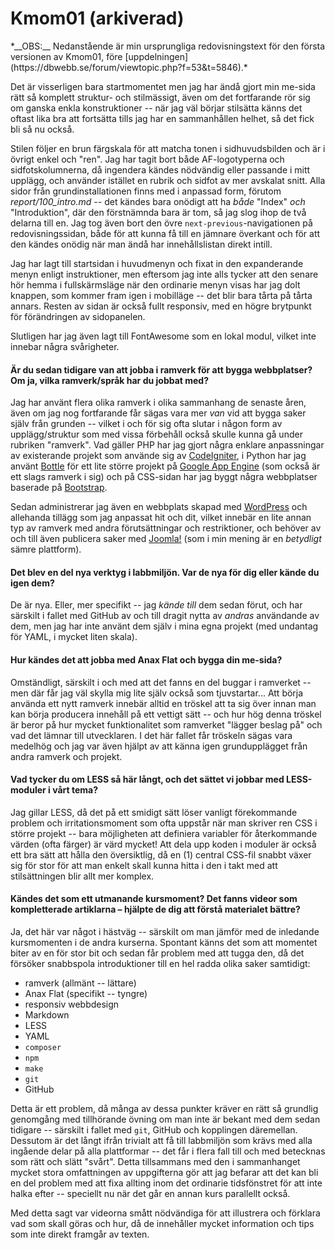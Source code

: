 Kmom01 (arkiverad)
==================

<p class="notice" markdown="1">
*__OBS:__ Nedanstående är min ursprungliga redovisningstext för den första versionen av Kmom01, före [uppdelningen](https://dbwebb.se/forum/viewtopic.php?f=53&t=5846).*
</p>

Det är visserligen bara startmomentet men jag har ändå gjort min me-sida rätt så komplett struktur- och stilmässigt, 
även om det fortfarande rör sig om ganska enkla konstruktioner -- när jag väl börjar stilsätta känns det oftast lika bra att fortsätta tills jag har en sammanhållen helhet, 
så det fick bli så nu också.

Stilen följer en brun färgskala för att matcha tonen i sidhuvudsbilden och är i övrigt enkel och "ren". Jag har tagit bort både AF-logotyperna och sidfotskolumnerna, 
då ingendera kändes nödvändig eller passande i mitt upplägg, och använder istället en rubrik och sidfot av mer avskalat snitt. Alla sidor från grundinstallationen finns med i anpassad form, 
förutom *report/100_intro.md* -- det kändes bara onödigt att ha *både* "Index" *och* "Introduktion", där den förstnämnda bara är tom, så jag slog ihop de två delarna till en. 
Jag tog även bort den övre `next-previous`-navigationen på redovisningssidan, både för att kunna få till en jämnare överkant och för att den kändes onödig när man ändå har innehållslistan direkt intill.

Jag har lagt till startsidan i huvudmenyn och fixat in den expanderande menyn enligt instruktioner, 
men eftersom jag inte alls tycker att den senare hör hemma i fullskärmsläge när den ordinarie menyn visas har jag dolt knappen, som kommer fram igen i mobilläge -- 
det blir bara tårta på tårta annars. Resten av sidan är också fullt responsiv, med en högre brytpunkt för förändringen av sidopanelen.

Slutligen har jag även lagt till FontAwesome som en lokal modul, vilket inte innebar några svårigheter.


#### Är du sedan tidigare van att jobba i ramverk för att bygga webbplatser? Om ja, vilka ramverk/språk har du jobbat med?

Jag har använt flera olika ramverk i olika sammanhang de senaste åren, även om jag nog fortfarande får sägas vara mer *van* vid att bygga saker själv från grunden -- 
vilket i och för sig ofta slutar i någon form av upplägg/struktur som med vissa förbehåll också skulle kunna gå under rubriken "ramverk". 
Vad gäller PHP har jag gjort några enklare anpassningar av existerande projekt som använde sig av [CodeIgniter](https://www.codeigniter.com/), 
i Python har jag använt [Bottle](http://bottlepy.org/) för ett lite större projekt på [Google App Engine](https://cloud.google.com/appengine/) (som också är ett slags ramverk i sig) 
och på CSS-sidan har jag byggt några webbplatser baserade på [Bootstrap](http://getbootstrap.com/).

Sedan administrerar jag även en webbplats skapad med [WordPress](https://wordpress.org/) och allehanda tillägg som jag anpassat hit och dit, 
vilket innebär en lite annan typ av ramverk med andra förutsättningar och restriktioner, och behöver av och till även publicera saker med [Joomla!](https://www.joomla.org/) 
(som i min mening är en *betydligt* sämre plattform).

#### Det blev en del nya verktyg i labbmiljön. Var de nya för dig eller kände du igen dem?

De är nya. Eller, mer specifikt -- jag *kände till* dem sedan förut, och har särskilt i fallet med GitHub av och till dragit nytta av *andras* användande av dem, 
men jag har inte använt dem själv i mina egna projekt (med undantag för YAML, i mycket liten skala).

#### Hur kändes det att jobba med Anax Flat och bygga din me-sida?

Omständligt, särskilt i och med att det fanns en del buggar i ramverket -- men där får jag väl skylla mig lite själv också som tjuvstartar... 
Att börja använda ett nytt ramverk innebär alltid en tröskel att ta sig över innan man kan börja producera innehåll på ett vettigt sätt -- 
och hur hög denna tröskel är beror på hur mycket funktionalitet som ramverket "lägger beslag på" och vad det lämnar till utvecklaren. 
I det här fallet får tröskeln sägas vara medelhög och jag var även hjälpt av att känna igen grundupplägget från andra ramverk och projekt.

#### Vad tycker du om LESS så här långt, och det sättet vi jobbar med LESS-moduler i vårt tema?

Jag gillar LESS, då det på ett smidigt sätt löser vanligt förekommande problem och irritationsmoment som ofta uppstår när man skriver ren CSS i större projekt -- 
bara möjligheten att definiera variabler för återkommande värden (ofta färger) är värd mycket! Att dela upp koden i moduler är också ett bra sätt att hålla den översiktlig, 
då en (1) central CSS-fil snabbt växer sig för stor för att man enkelt skall kunna hitta i den i takt med att stilsättningen blir allt mer komplex.

#### Kändes det som ett utmanande kursmoment? Det fanns videor som kompletterade artiklarna – hjälpte de dig att förstå materialet bättre?

Ja, det här var något i hästväg -- särskilt om man jämför med de inledande kursmomenten i de andra kurserna. 
Spontant känns det som att momentet biter av en för stor bit och sedan får problem med att tugga den, då det försöker snabbspola introduktioner till en hel radda olika saker samtidigt:

* ramverk (allmänt -- lättare)
* Anax Flat (specifikt -- tyngre)
* responsiv webbdesign
* Markdown
* LESS
* YAML
* `composer`
* `npm`
* `make`
* `git`
* GitHub

Detta är ett problem, då många av dessa punkter kräver en rätt så grundlig genomgång med tillhörande övning om man inte är bekant med dem sedan tidigare -- 
särskilt i fallet med `git`, GitHub och kopplingen däremellan. Dessutom är det långt ifrån trivialt att få till labbmiljön som krävs med alla ingående delar på alla plattformar -- 
det får i flera fall till och med betecknas som rätt och slätt "svårt". Detta tillsammans med den i sammanhanget mycket stora omfattningen av uppgifterna gör att 
jag befarar att det kan bli en del problem med att fixa allting inom det ordinarie tidsfönstret för att inte halka efter -- 
speciellt nu när det går en annan kurs parallellt också.

Med detta sagt var videorna smått nödvändiga för att illustrera och förklara vad som skall göras och hur, då de innehåller mycket information och tips som inte direkt framgår av texten.
